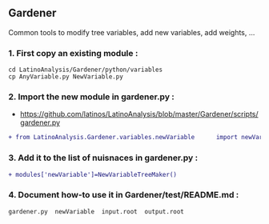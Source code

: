 ## Gardener

Common tools to modify tree variables, add new variables, add weights, ...

### 1. First copy an existing module :
```
cd LatinoAnalysis/Gardener/python/variables
cp AnyVariable.py NewVariable.py
```
### 2. Import the new module in gardener.py :
* https://github.com/latinos/LatinoAnalysis/blob/master/Gardener/scripts/gardener.py
```diff
+ from LatinoAnalysis.Gardener.variables.newVariable      import newVariableTreeMaker
```
### 3. Add it to the list of nuisnaces in gardener.py :
```diff
+ modules['newVariable']=NewVariableTreeMaker()
```
### 4. Document how-to use it in Gardener/test/README.md :
```
gardener.py  newVariable  input.root  output.root
```
